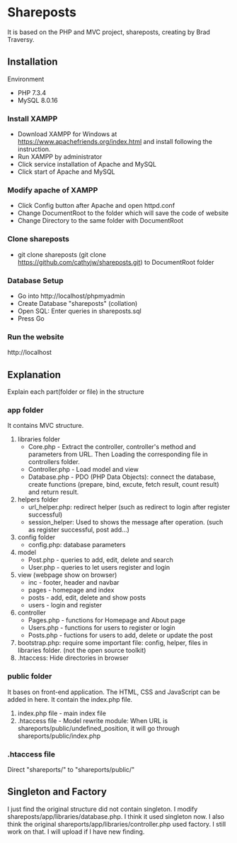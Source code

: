 # Shareposts
It is based on the PHP and MVC project, shareposts, creating by Brad Traversy.
## Installation
Environment 
* PHP 7.3.4
* MySQL 8.0.16

### Install XAMPP
* Download XAMPP for Windows at https://www.apachefriends.org/index.html and install following the instruction.
* Run XAMPP by administrator
* Click service installation of Apache and MySQL
* Click start of Apache and MySQL

### Modify apache of XAMPP
* Click Config button after Apache and open httpd.conf
* Change DocumentRoot to the folder which will save the code of website
* Change Directory to the same folder with DocumentRoot

### Clone shareposts
* git clone shareposts (git clone https://github.com/cathyjw/shareposts.git) to DocumentRoot folder
### Database Setup
* Go into http://localhost/phpmyadmin
* Create Database "shareposts" (collation)
* Open SQL: Enter queries in shareposts.sql
* Press Go

### Run the website
http://localhost
## Explanation
Explain each part(folder or file) in the structure
### app folder
It contains MVC structure.
 1. libraries folder
    * Core.php - Extract the controller, controller's method and parameters from URL. Then Loading the corresponding file in controllers folder.
    * Controller.php - Load model and view
    * Database.php - PDO (PHP Data Objects): connect the database, create functions (prepare, bind, excute, fetch result, count result) and return result.
 2. helpers folder
    * url_helper.php: redirect helper (such as redirect to login after register successful)
    * session_helper: Used to shows the message after operation. (such as register successful, post add...)
 3. config folder
    * config.php: database parameters
 4. model 
    * Post.php - queries to add, edit, delete and search
    * User.php - queries to let users register and login
 5. view (webpage show on browser)
    * inc - footer, header and navbar
    * pages - homepage and index
    * posts - add, edit, delete and show posts
    * users - login and register
 6. controller 
     * Pages.php - functions for Homepage and About page
     * Users.php - functions for users to register or login
     * Posts.php - fuctions for users to add, delete or update the post
 7. bootstrap.php: require some important file: config, helper, files in libraries folder. (not the open source toolkit)
 8. .htaccess: Hide directories in browser 
### public folder
It bases on front-end application. The HTML, CSS and JavaScript can be added in here. It contain the index.php file.
 1. index.php file - main index file
 2. .htaccess file - Model rewrite module: When URL is shareports/public/undefined_position, it will go through shareports/public/index.php
### .htaccess file
Direct "shareports/" to "shareports/public/"

## Singleton and Factory
I just find the original structure did not contain singleton. I modify shareposts/app/libraries/database.php. I think it used singleton now. I also think the original shareports/app/libraries/controller.php used factory. I still work on that. I will upload if I have new finding.

